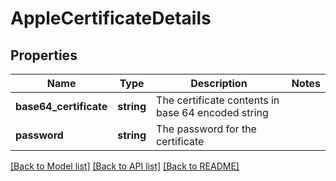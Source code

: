 # AppleCertificateDetails

## Properties
Name | Type | Description | Notes
------------ | ------------- | ------------- | -------------
**base64_certificate** | **string** | The certificate contents in base 64 encoded string | 
**password** | **string** | The password for the certificate | 

[[Back to Model list]](../README.md#documentation-for-models) [[Back to API list]](../README.md#documentation-for-api-endpoints) [[Back to README]](../README.md)


